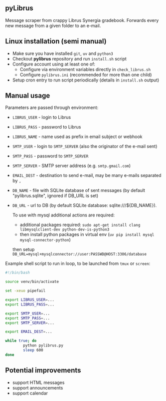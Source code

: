 ## pyLibrus

Message scraper from crappy Librus Synergia gradebook. Forwards every new
message from a given folder to an e-mail.

## Linux installation (semi manual)

* Make sure you have installed `git`, `uv` and `python3`
* Checkout **pylibrus** repository and run `install.sh` script
* Configure account using at least one of:
  * Configure via environment variables directly in `check_librus.sh`
  * Configure `pylibrus.ini` (recommended for more than one child)
* Setup cron entry to run script periodically (details in `install.sh` output)

## Manual usage

Parameters are passed through environment:
* `LIBRUS_USER` - login to Librus
* `LIBRUS_PASS` - password to Librus
* `LIBRUS_NAME` - name used as prefix in email subject or webhook
* `SMTP_USER` - login to `SMTP_SERVER` (also the originator of the e-mail sent)
* `SMTP_PASS` - password to `SMTP_SERVER`
* `SMTP_SERVER` - SMTP server address (e.g. `smtp.gmail.com`)
* `EMAIL_DEST` - destination to send e-mail, may be many e-mails separated by `,`

* `DB_NAME` - file with SQLite database of sent messages (by default "pylibrus.sqlite", ignored if DB_URL is set)
* `DB_URL` - url to DB (by default SQLite database: sqlite:///${DB_NAME}).

   To use with mysql additional actions are required:
   * additional packages required: `sudo apt-get install clang libmysqlclient-dev python-dev-is-python3`
   * then install python packages in virtual env (`uv pip install mysql mysql-connector-python`)

   then setup `DB_URL=mysql+mysqlconnector://user:PASSWD@HOST:3306/database`


Example shell script to run in loop, to be launched from `tmux` or `screen`:

```bash
#!/bin/bash

source venv/bin/activate

set -xeuo pipefail

export LIBRUS_USER=...
export LIBRUS_PASS=...

export SMTP_USER=...
export SMTP_PASS=...
export SMTP_SERVER=...

export EMAIL_DEST=...

while true; do
        python pylibrus.py
        sleep 600
done
```


## Potential improvements

* support HTML messages
* support announcements
* support calendar
